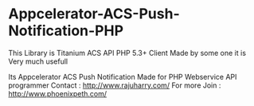 # Appcelerator-ACS-Push-Notification-PHP
This Library is Titanium ACS API PHP 5.3+ Client Made by some one it is Very much usefull

Its Appcelerator ACS Push Notification Made for PHP Webservice API programmer
Contact : http://www.rajuharry.com/
For more Join : http://www.phoenixpeth.com/
